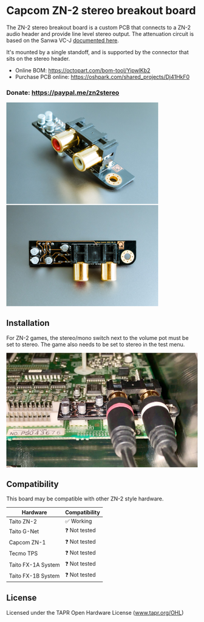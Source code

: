 # Capcom ZN-2 stereo breakout board

The ZN-2 stereo breakout board is a custom PCB that connects to a ZN-2 audio header and provide line level stereo output. The attenuation circuit is based on the Sanwa VC-J [documented here](http://www.neo-geo.com/forums/showthread.php?172861-A-different-attenuation-circuit).

It's mounted by a single standoff, and is supported by the connector that sits on the stereo header.

- Online BOM: https://octopart.com/bom-tool/YipwlKb2
- Purchase PCB online: https://oshpark.com/shared_projects/Dj41HkF0

### Donate: https://paypal.me/zn2stereo

<img width="400" src="https://raw.githubusercontent.com/simonlc/zn2stereo/master/pictures/complete-board.jpg"> <img width="400" src="https://raw.githubusercontent.com/simonlc/zn2stereo/master/pictures/complete-board-top.jpg">


## Installation

For ZN-2 games, the stereo/mono switch next to the volume pot must be set to stereo. The game also needs to be set to stereo in the test menu.

<img width="640" src="https://raw.githubusercontent.com/simonlc/zn2stereo/master/pictures/installation.jpg">

## Compatibility

This board may be compatible with other ZN-2 style hardware.

| Hardware           | Compatibility |
| ------------------ | ------------- |
| Taito ZN-2         | ✅  Working    |
| Taito G-Net        | ❓  Not tested |
| Capcom ZN-1        | ❓  Not tested |
| Tecmo TPS          | ❓  Not tested |
| Taito FX-1A System | ❓  Not tested |
| Taito FX-1B System | ❓  Not tested |

## License
Licensed under the TAPR Open Hardware License (www.tapr.org/OHL)
